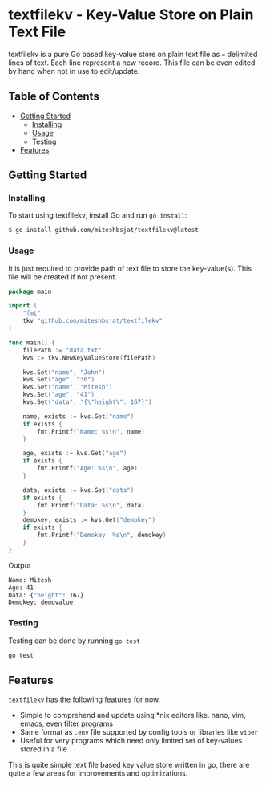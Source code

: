# textfilekv - Key-Value Store on Plain Text File

textfilekv is a pure Go based key-value store on plain text file as `=` delimited lines of text.
Each line represent a new record. This file can be even edited by hand when not in use to edit/update.


## Table of Contents

- [Getting Started](#getting-started)
  - [Installing](#installing)
  - [Usage](#usage)
  - [Testing](#testing)
- [Features](#features)

## Getting Started

### Installing

To start using textfilekv, install Go and run `go install`:

```sh
$ go install github.com/miteshbsjat/textfilekv@latest
```

### Usage

It is just required to provide path of text file to store the key-value(s).
This file will be created if not present.

```go
package main

import (
    "fmt"
    tkv "github.com/miteshbsjat/textfilekv"
)

func main() {
	filePath := "data.txt"
	kvs := tkv.NewKeyValueStore(filePath)

	kvs.Set("name", "John")
	kvs.Set("age", "30")
	kvs.Set("name", "Mitesh")
	kvs.Set("age", "41")
	kvs.Set("data", "{\"height\": 167}")

	name, exists := kvs.Get("name")
	if exists {
		fmt.Printf("Name: %s\n", name)
	}

	age, exists := kvs.Get("age")
	if exists {
		fmt.Printf("Age: %s\n", age)
	}

	data, exists := kvs.Get("data")
	if exists {
		fmt.Printf("Data: %s\n", data)
	}
	demokey, exists := kvs.Get("demokey")
	if exists {
		fmt.Printf("Demokey: %s\n", demokey)
	}
}
```

Output

```bash
Name: Mitesh
Age: 41
Data: {"height": 167}
Demokey: demovalue
```

### Testing

Testing can be done by running `go test`

```bash
go test
```

## Features

`textfilekv` has the following features for now.
* Simple to comprehend and update using *nix editors like. nano, vim, emacs, even filter programs
* Same format as `.env` file supported by config tools or libraries like `viper`
* Useful for very programs which need only limited set of key-values stored in a file

This is quite simple text file based key value store written in go, there are quite a few areas for improvements and optimizations. 
